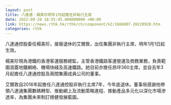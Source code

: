 ```yaml
---
layout: post
title: 八達通：楊美珍明年1月起擔任非執行主席
date: 2022-09-28 18:55:45.000000000 +08:00
link: https://news.rthk.hk/rthk/ch/component/k2/1668807-20220928.htm
categories: rthk
---
```


八達通控股委任楊美珍，接替退休的艾爾敦，出任集團非執行主席，明年1月1日起生效。

楊美珍現為港鐵的香港客運服務總監，主管香港鐵路客運營運及商務業務，負責範圍涵蓋地鐵網絡、機場快綫及高速鐵路。她目前亦擔任昂坪360主席，並自去年3月起擔任八達通控股及兩間集團成員公司的董事。

艾爾敦自2016年起擔任八達通控股非執行主席7年，今年底退休。董事局感謝他帶領八達通集團數碼轉型、推動網上及流動策略進程、推動產品多元化以深化市場滲透率，為集團未來制訂穩健發展藍圖。
